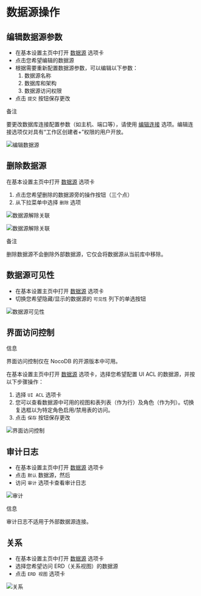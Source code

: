 # 数据源操作

## 编辑数据源参数

-   在基本设置主页中打开 [数据源](https://docs.nocodb.com/data-sources/data-source-overview#accessing-data-sources) 选项卡
-   点击您希望编辑的数据源
-   根据需要重新配置数据源参数，可以编辑以下参数：
    1.  数据源名称
    2.  数据库和架构
    3.  数据源访问权限
-   点击 `提交` 按钮保存更改

备注

要更改数据库连接配置参数（如主机、端口等），请使用 [编辑连接](https://docs.nocodb.com/integrations/actions-on-connection#edit) 选项。编辑连接选项仅对具有“工作区创建者+”权限的用户开放。

![编辑数据源](https://docs.nocodb.com/assets/images/data-source-edit-5d12627884da6af6843315c3d4a77229.png)

## 删除数据源

在基本设置主页中打开 [数据源](https://docs.nocodb.com/data-sources/data-source-overview#accessing-data-sources) 选项卡

1.  点击您希望删除的数据源旁的操作按钮（三个点）
2.  从下拉菜单中选择 `删除` 选项

![数据源解除关联](https://docs.nocodb.com/assets/images/data-source-remove-92f4cbe575b6829905563d10c6fef079.png)

![数据源解除关联](https://docs.nocodb.com/assets/images/data-source-remove-2-938c8c654453fcfb18836327fd82e92d.png)

备注

删除数据源不会删除外部数据源，它仅会将数据源从当前库中移除。

## 数据源可见性

-   在基本设置主页中打开 [数据源](https://docs.nocodb.com/data-sources/data-source-overview#accessing-data-sources) 选项卡
-   切换您希望隐藏/显示的数据源的 `可见性` 列下的单选按钮

![数据源可见性](https://docs.nocodb.com/assets/images/data-source-visibility-fd43ae2a715b65d4e3df928e46513fdc.png)

## 界面访问控制

信息

界面访问控制仅在 NocoDB 的开源版本中可用。

在基本设置主页中打开 [数据源](https://docs.nocodb.com/data-sources/data-source-overview#accessing-data-sources) 选项卡，选择您希望配置 UI ACL 的数据源，并按以下步骤操作：

1.  选择 `UI ACL` 选项卡
2.  您可以查看数据源中可用的视图和表列表（作为行）及角色（作为列）。切换复选框以为特定角色启用/禁用表的访问。
3.  点击 `保存` 按钮保存更改

![界面访问控制](https://docs.nocodb.com/assets/images/data-source-uiacl-ad7f673a3f7e2074534b899219ea312a.png)

## 审计日志

-   在基本设置主页中打开 [数据源](https://docs.nocodb.com/data-sources/data-source-overview#accessing-data-sources) 选项卡
-   点击 `默认` 数据源，然后
-   访问 `审计` 选项卡查看审计日志

![审计](https://docs.nocodb.com/assets/images/data-source-audit-a37d4f5cdc9ae377941d2baf4942daad.png)

信息

审计日志不适用于外部数据源连接。

## 关系

-   在基本设置主页中打开 [数据源](https://docs.nocodb.com/data-sources/data-source-overview#accessing-data-sources) 选项卡
-   选择您希望访问 ERD（关系视图）的数据源
-   点击 `ERD 视图` 选项卡

![关系](https://docs.nocodb.com/assets/images/data-source-erd-297c127608dc70ab77674cbd7e9b1beb.png)